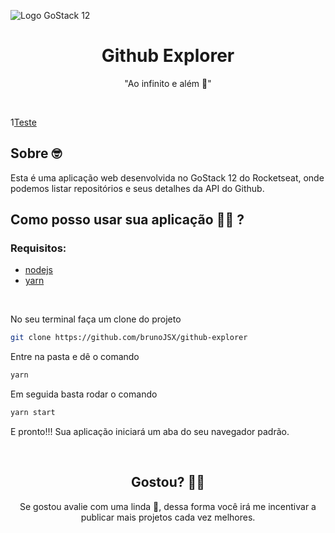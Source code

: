 ![Logo GoStack 12](https://i.imgur.com/UuhPCqe.png)

<h1 align="center">
  Github Explorer
</h1>

<div align="center">
 "Ao infinito e além 🚀"
</div>

&nbsp;

1[Teste](https://i.imgur.com/40hXHC1.gifv)

## Sobre 🤓

Esta é uma aplicação web desenvolvida no GoStack 12 do Rocketseat, onde podemos listar repositórios e seus detalhes da API do Github.

## Como posso usar sua aplicação 🔧🆙 ?

### Requisitos:

- [nodejs](https://nodejs.org/en/)
- [yarn](https://yarnpkg.com/)

&nbsp;

No seu terminal faça um clone do projeto

```bash
git clone https://github.com/brunoJSX/github-explorer
```

Entre na pasta e dê o comando

```bash
yarn
```

Em seguida basta rodar o comando

```bash
yarn start
```

E pronto!!! Sua aplicação iniciará um aba do seu navegador padrão.

&nbsp;

<h2 align="center">
 Gostou? 🥳🚀
</h2>

<div align="center">
 Se gostou avalie com uma linda 🌟, dessa forma você irá me incentivar a publicar mais projetos cada vez melhores.
</div>
